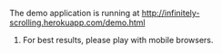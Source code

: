 The demo application is running at http://infinitely-scrolling.herokuapp.com/demo.html

1. For best results, please play with mobile browsers.
